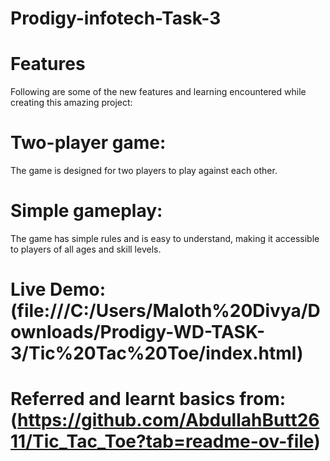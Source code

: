 # Prodigy-infotech-Task-3
# Features
 Following are some of the new features and learning encountered while creating this amazing project:<br>
# Two-player game:
 The game is designed for two players to play against each other.<br>
# Simple gameplay:
 The game has simple rules and is easy to understand, making it accessible to players of all ages and skill levels.
 # Live Demo:(file:///C:/Users/Maloth%20Divya/Downloads/Prodigy-WD-TASK-3/Tic%20Tac%20Toe/index.html)
 # Referred and learnt basics from:(https://github.com/AbdullahButt2611/Tic_Tac_Toe?tab=readme-ov-file)
